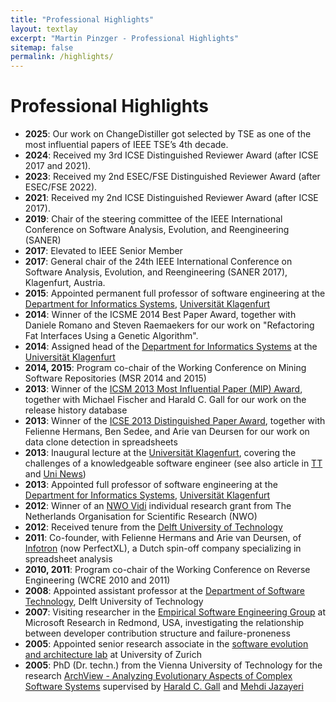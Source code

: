 ```yaml
---
title: "Professional Highlights"
layout: textlay
excerpt: "Martin Pinzger - Professional Highlights"
sitemap: false
permalink: /highlights/
---
```


# Professional Highlights

* **2025**: Our work on ChangeDistiller got selected by TSE as one of the most influential papers of IEEE TSE’s 4th decade.
* **2024**: Received my 3rd ICSE Distinguished Reviewer Award (after ICSE 2017 and 2021).
* **2023**: Received my 2nd ESEC/FSE Distinguished Reviewer Award (after ESEC/FSE 2022).
* **2021**: Received my 2nd ICSE Distinguished Reviewer Award (after ICSE 2017).
* **2019**: Chair of the steering committee of the IEEE International Conference on Software Analysis, Evolution, and Reengineering (SANER)
* **2017**: Elevated to IEEE Senior Member
* **2017**: General chair of the 24th IEEE International Conference on Software Analysis, Evolution, and Reengineering (SANER 2017), Klagenfurt, Austria.
* **2015**: Appointed permanent full professor of software engineering at the [Department for Informatics Systems](https://www.aau.at/en/isys/), [Universität Klagenfurt](http://www.aau.at/)
* **2014**: Winner of the ICSME 2014 Best Paper Award, together with Daniele Romano and Steven Raemaekers for our work on "Refactoring Fat Interfaces Using a Genetic Algorithm".
* **2014**: Assigned head of the [Department for Informatics Systems](https://www.aau.at/en/isys/) at the [Universität Klagenfurt](http://www.aau.at/)
* **2014, 2015**: Program co-chair of the Working Conference on Mining Software Repositories (MSR 2014 and 2015)
* **2013**: Winner of the [ICSM 2013 Most Influential Paper (MIP) Award](http://icsm2013.tue.nl/AwardWinners/index.html), together with Michael Fischer and Harald C. Gall for our work on the release history database
* **2013**: Winner of the [ICSE 2013 Distinguished Paper Award](http://2013.icse-conferences.org/content/icse2013-awards.html), together with Felienne Hermans, Ben Sedee, and Arie van Deursen for our work on data clone detection in spreadsheets
* **2013**: Inaugural lecture at the [Universität Klagenfurt](http://www.aau.at/), covering the challenges of a knowledgeable software engineer (see also article in [TT](http://mobileapps.tt.com/panorama/gesellschaft/7570438-91/pfundser-an-universit%C3%A4t-berufen.csp) and [Uni News](http://www.uni-klu.ac.at/main/inhalt/uninews_42162.htm))
* **2013**: Appointed full professor of software engineering at the [Department for Informatics Systems](https://www.aau.at/en/isys/), [Universität Klagenfurt](http://www.aau.at/)
* **2012**: Winner of an [NWO Vidi](http://www.nwo.nl/en/news-and-events/news/2012/NWO+awards+Vidi+grants+to+94+top+researchers.html) individual research grant from The Netherlands Organisation for Scientific Research (NWO)
* **2012**: Received tenure from the [Delft University of Technology](http://www.tudelft.nl/)
* **2011**: Co-founder, with Felienne Hermans and Arie van Deursen, of [Infotron](https://infotron.nl/) (now PerfectXL), a Dutch  spin-off company specializing in spreadsheet analysis
* **2010, 2011**: Program co-chair of the Working Conference on Reverse Engineering (WCRE 2010 and 2011)
* **2008**: Appointed assistant professor at the [Department of Software Technology](http://www.st.ewi.tudelft.nl/), Delft University of Technology
* **2007**: Visiting researcher in the [Empirical Software Engineering Group](http://research.microsoft.com/en-us/groups/ese/) at Microsoft Research in Redmond, USA, investigating the relationship between developer contribution structure and failure-proneness
* **2005**: Appointed senior research associate in the [software evolution and architecture lab](http://www.ifi.uzh.ch/seal) at University of Zurich
* **2005**: PhD (Dr. techn.) from the Vienna University of Technology for the research [ArchView - Analyzing Evolutionary Aspects of Complex Software Systems](https://pinzger.github.io/papers/Pinzger2005-phdthesis.pdf) supervised by [Harald C. Gall](http://www.ifi.uzh.ch/seal/people/gall.html) and [Mehdi Jazayeri](http://www.inf.usi.ch/faculty/jazayeri/)



